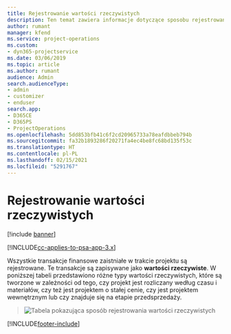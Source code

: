 ```yaml
---
title: Rejestrowanie wartości rzeczywistych
description: Ten temat zawiera informacje dotyczące sposobu rejestrowania wartości rzeczywistych.
author: rumant
manager: kfend
ms.service: project-operations
ms.custom:
- dyn365-projectservice
ms.date: 03/06/2019
ms.topic: article
ms.author: rumant
audience: Admin
search.audienceType:
- admin
- customizer
- enduser
search.app:
- D365CE
- D365PS
- ProjectOperations
ms.openlocfilehash: 5dd853bfb41c6f2cd20965733a78eafdbbeb794b
ms.sourcegitcommit: fa32b1893286f20271fa4ec4be8fc68bd135f53c
ms.translationtype: HT
ms.contentlocale: pl-PL
ms.lasthandoff: 02/15/2021
ms.locfileid: "5291767"
---
```

# <a name="recording-actuals"></a>Rejestrowanie wartości rzeczywistych 

[!include [banner](../includes/psa-now-project-operations.md)]

[!INCLUDE[cc-applies-to-psa-app-3.x](../includes/cc-applies-to-psa-app-3x.md)]

Wszystkie transakcje finansowe zaistniałe w trakcie projektu są rejestrowane. Te transakcje są zapisywane jako **wartości rzeczywiste**. W poniższej tabeli przedstawiono różne typy wartości rzeczywistych, które są tworzone w zależności od tego, czy projekt jest rozliczany według czasu i materiałów, czy też jest projektem o stałej cenie, czy jest projektem wewnętrznym lub czy znajduje się na etapie przedsprzedaży.

> ![Tabela pokazująca sposób rejestrowania wartości rzeczywistych](media/advanced-table2.png)


[!INCLUDE[footer-include](../includes/footer-banner.md)]